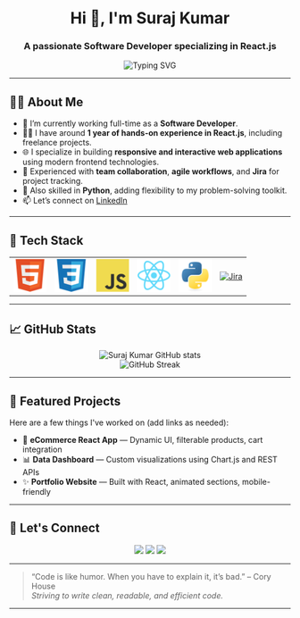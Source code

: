 <!-- Profile README for Suraj Kumar -->

<h1 align="center">Hi 👋, I'm Suraj Kumar</h1>
<h3 align="center">A passionate Software Developer specializing in React.js</h3>

<p align="center">
  <img src="https://readme-typing-svg.herokuapp.com?font=Fira+Code&duration=2000&pause=1000&center=true&width=435&lines=Frontend+React+Developer;Team+Player+%7C+Problem+Solver;Always+learning+and+growing" alt="Typing SVG" />
</p>

---

## 🧑‍💻 About Me

- 🔭 I’m currently working full-time as a **Software Developer**.
- 👨‍💻 I have around **1 year of hands-on experience in React.js**, including freelance projects.
- 🌐 I specialize in building **responsive and interactive web applications** using modern frontend technologies.
- 🤝 Experienced with **team collaboration**, **agile workflows**, and **Jira** for project tracking.
- 🧠 Also skilled in **Python**, adding flexibility to my problem-solving toolkit.
- 📫 Let’s connect on [LinkedIn](https://www.linkedin.com/in/web-developer-suraj-kumar/)

---

## 🚀 Tech Stack

<table>
  <tr>
    <td align="center"><a href="https://developer.mozilla.org/en-US/docs/Web/HTML"><img src="https://raw.githubusercontent.com/devicons/devicon/master/icons/html5/html5-original.svg" width="60" height="60" alt="HTML5"/></a></td>
    <td align="center"><a href="https://developer.mozilla.org/en-US/docs/Web/CSS"><img src="https://raw.githubusercontent.com/devicons/devicon/master/icons/css3/css3-original.svg" width="60" height="60" alt="CSS3"/></a></td>
    <td align="center"><a href="https://developer.mozilla.org/en-US/docs/Web/JavaScript"><img src="https://raw.githubusercontent.com/devicons/devicon/master/icons/javascript/javascript-original.svg" width="60" height="60" alt="JavaScript"/></a></td>
    <td align="center"><a href="https://reactjs.org/docs/getting-started.html"><img src="https://raw.githubusercontent.com/devicons/devicon/master/icons/react/react-original.svg" width="60" height="60" alt="React"/></a></td>
    <td align="center"><a href="https://www.python.org/doc/"><img src="https://raw.githubusercontent.com/devicons/devicon/master/icons/python/python-original.svg" width="60" height="60" alt="Python"/></a></td>
    <td align="center"><a href="https://www.atlassian.com/software/jira/guides"><img src="https://cdn.jsdelivr.net/gh/devicons/devicon/icons/jira/jira-original.svg" width="60" height="60" alt="Jira"/></a></td>
  </tr>
</table>

---

## 📈 GitHub Stats

<p align="center">
  <img src="https://github-readme-stats.vercel.app/api?username=surajkumar&show_icons=true&theme=radical" alt="Suraj Kumar GitHub stats" />
  <br/>
  <img src="https://github-readme-streak-stats.herokuapp.com/?user=surajkumar&theme=radical" alt="GitHub Streak"/>
</p>

---

## 📌 Featured Projects

Here are a few things I've worked on (add links as needed):

- 🛒 **eCommerce React App** — Dynamic UI, filterable products, cart integration  
- 📊 **Data Dashboard** — Custom visualizations using Chart.js and REST APIs  
- ✨ **Portfolio Website** — Built with React, animated sections, mobile-friendly  

---

## 🤝 Let's Connect

<p align="center">
  <a href="mailto:youremail@example.com"><img src="https://img.shields.io/badge/email-D14836?style=for-the-badge&logo=gmail&logoColor=white"/></a>
  <a href="https://www.linkedin.com/in/surajkumar"><img src="https://img.shields.io/badge/linkedin-blue?style=for-the-badge&logo=linkedin&logoColor=white"/></a>
  <a href="https://twitter.com/surajkumar"><img src="https://img.shields.io/badge/twitter-1DA1F2?style=for-the-badge&logo=twitter&logoColor=white"/></a>
</p>

---

> “Code is like humor. When you have to explain it, it’s bad.” – Cory House  
> *Striving to write clean, readable, and efficient code.*

---

